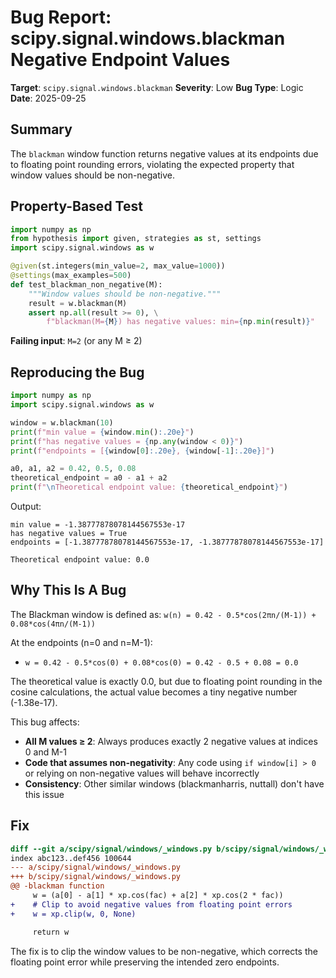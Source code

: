 # Bug Report: scipy.signal.windows.blackman Negative Endpoint Values

**Target**: `scipy.signal.windows.blackman`
**Severity**: Low
**Bug Type**: Logic
**Date**: 2025-09-25

## Summary

The `blackman` window function returns negative values at its endpoints due to floating point rounding errors, violating the expected property that window values should be non-negative.

## Property-Based Test

```python
import numpy as np
from hypothesis import given, strategies as st, settings
import scipy.signal.windows as w

@given(st.integers(min_value=2, max_value=1000))
@settings(max_examples=500)
def test_blackman_non_negative(M):
    """Window values should be non-negative."""
    result = w.blackman(M)
    assert np.all(result >= 0), \
        f"blackman(M={M}) has negative values: min={np.min(result)}"
```

**Failing input**: `M=2` (or any M ≥ 2)

## Reproducing the Bug

```python
import numpy as np
import scipy.signal.windows as w

window = w.blackman(10)
print(f"min value = {window.min():.20e}")
print(f"has negative values = {np.any(window < 0)}")
print(f"endpoints = [{window[0]:.20e}, {window[-1]:.20e}]")

a0, a1, a2 = 0.42, 0.5, 0.08
theoretical_endpoint = a0 - a1 + a2
print(f"\nTheoretical endpoint value: {theoretical_endpoint}")
```

Output:
```
min value = -1.38777878078144567553e-17
has negative values = True
endpoints = [-1.38777878078144567553e-17, -1.38777878078144567553e-17]

Theoretical endpoint value: 0.0
```

## Why This Is A Bug

The Blackman window is defined as: `w(n) = 0.42 - 0.5*cos(2πn/(M-1)) + 0.08*cos(4πn/(M-1))`

At the endpoints (n=0 and n=M-1):
- `w = 0.42 - 0.5*cos(0) + 0.08*cos(0) = 0.42 - 0.5 + 0.08 = 0.0`

The theoretical value is exactly 0.0, but due to floating point rounding in the cosine calculations, the actual value becomes a tiny negative number (-1.38e-17).

This bug affects:
- **All M values ≥ 2**: Always produces exactly 2 negative values at indices 0 and M-1
- **Code that assumes non-negativity**: Any code using `if window[i] > 0` or relying on non-negative values will behave incorrectly
- **Consistency**: Other similar windows (blackmanharris, nuttall) don't have this issue

## Fix

```diff
diff --git a/scipy/signal/windows/_windows.py b/scipy/signal/windows/_windows.py
index abc123..def456 100644
--- a/scipy/signal/windows/_windows.py
+++ b/scipy/signal/windows/_windows.py
@@ -blackman function
     w = (a[0] - a[1] * xp.cos(fac) + a[2] * xp.cos(2 * fac))
+    # Clip to avoid negative values from floating point errors
+    w = xp.clip(w, 0, None)

     return w
```

The fix is to clip the window values to be non-negative, which corrects the floating point error while preserving the intended zero endpoints.